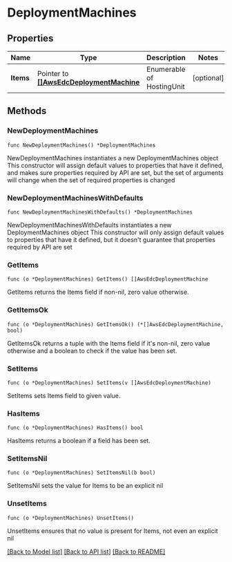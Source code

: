 # DeploymentMachines

## Properties

Name | Type | Description | Notes
------------ | ------------- | ------------- | -------------
**Items** | Pointer to [**[]AwsEdcDeploymentMachine**](AwsEdcDeploymentMachine.md) | Enumerable of HostingUnit | [optional] 

## Methods

### NewDeploymentMachines

`func NewDeploymentMachines() *DeploymentMachines`

NewDeploymentMachines instantiates a new DeploymentMachines object
This constructor will assign default values to properties that have it defined,
and makes sure properties required by API are set, but the set of arguments
will change when the set of required properties is changed

### NewDeploymentMachinesWithDefaults

`func NewDeploymentMachinesWithDefaults() *DeploymentMachines`

NewDeploymentMachinesWithDefaults instantiates a new DeploymentMachines object
This constructor will only assign default values to properties that have it defined,
but it doesn't guarantee that properties required by API are set

### GetItems

`func (o *DeploymentMachines) GetItems() []AwsEdcDeploymentMachine`

GetItems returns the Items field if non-nil, zero value otherwise.

### GetItemsOk

`func (o *DeploymentMachines) GetItemsOk() (*[]AwsEdcDeploymentMachine, bool)`

GetItemsOk returns a tuple with the Items field if it's non-nil, zero value otherwise
and a boolean to check if the value has been set.

### SetItems

`func (o *DeploymentMachines) SetItems(v []AwsEdcDeploymentMachine)`

SetItems sets Items field to given value.

### HasItems

`func (o *DeploymentMachines) HasItems() bool`

HasItems returns a boolean if a field has been set.

### SetItemsNil

`func (o *DeploymentMachines) SetItemsNil(b bool)`

 SetItemsNil sets the value for Items to be an explicit nil

### UnsetItems
`func (o *DeploymentMachines) UnsetItems()`

UnsetItems ensures that no value is present for Items, not even an explicit nil

[[Back to Model list]](../README.md#documentation-for-models) [[Back to API list]](../README.md#documentation-for-api-endpoints) [[Back to README]](../README.md)


